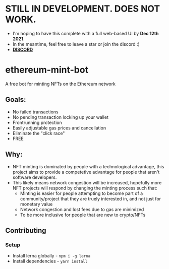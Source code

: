 # STILL IN DEVELOPMENT. DOES NOT WORK.
* I'm hoping to have this complete with a full web-based UI by **Dec 12th 2021**.
* In the meantime, feel free to leave a star or join the discord :)
* [**DISCORD**](https://discord.gg/UnRp4xDH)

# ethereum-mint-bot
A free bot for minting NFTs on the Ethereum network

## Goals:
* No failed transactions 
* No pending transaction locking up your wallet
* Frontrunning protection
* Easily adjustable gas prices and cancellation
* Eliminate the "click race"
* FREE

## Why:
* NFT minting is dominated by people with a technological advantage, this project aims to provide a competetive advantage for people that aren't software developers.
* This likely means network congestion will be increased, hopefully more NFT projects will respond by changing the minting process such that:
    * Minting is easier for people attempting to become part of a community/project that they are truely interested in, and not just for monetary value
    * Network congestion and lost fees due to gas are minimized
    * To be more inclusive for people that are new to crypto/NFTs 


## Contributing
### Setup 
* Install lerna globally - `npm i -g lerna`
* Install dependencies - `yarn install`


